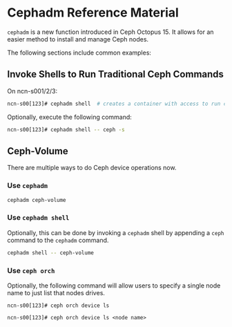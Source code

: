 # Cephadm Reference Material

`cephadm` is a new function introduced in Ceph Octopus 15. It allows for an easier method to install and manage Ceph nodes.

The following sections include common examples:

## Invoke Shells to Run Traditional Ceph Commands

On ncn-s001/2/3:

```bash
ncn-s00[123]# cephadm shell  # creates a container with access to run ceph commands the traditional way
```

Optionally, execute the following command:

```bash
ncn-s00[123]# cephadm shell -- ceph -s
```

## Ceph-Volume

There are multiple ways to do Ceph device operations now.

### Use `cephadm`

```bash
cephadm ceph-volume
```

### Use `cephadm shell`

Optionally, this can be done by invoking a `cephadm` shell by appending a `ceph` command to the `cephadm` command.

```bash
cephadm shell -- ceph-volume
```

### Use `ceph orch`

Optionally, the following command will allow users to specify a single node name to just list that nodes drives.

```
ncn-s00[123]# ceph orch device ls
```

```
ncn-s00[123]# ceph orch device ls <node name>
```
